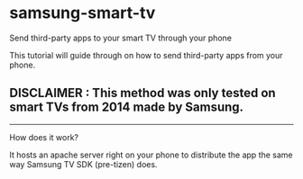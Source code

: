 # samsung-smart-tv
Send third-party apps to your smart TV through your phone

This tutorial will guide through on how to send third-party apps from your phone.

## DISCLAIMER : This method was only tested on smart TVs from 2014 made by Samsung.

***

How does it work?

It hosts an apache server right on your phone to distribute the app the same way Samsung TV SDK (pre-tizen) does.
